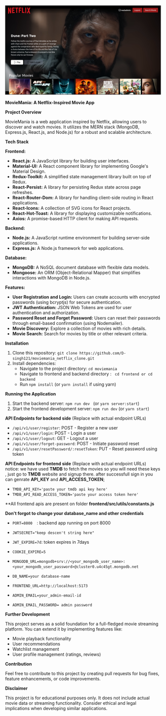 ![MovieMania-poster](/Banner.png)

**MovieMania: A Netflix-Inspired Movie App**

**Project Overview**

MovieMania is a web application inspired by Netflix, allowing users to discover and watch movies. It utilizes the MERN stack (MongoDB, Express.js, React.js, and Node.js) for a robust and scalable architecture.

**Tech Stack**

**Frontend:**

- **React.js:** A JavaScript library for building user interfaces.
- **Material-UI:** A React component library for implementing Google's Material Design.
- **Redux-Toolkit:** A simplified state management library built on top of Redux.
- **React-Persist:** A library for persisting Redux state across page refreshes.
- **React-Router-Dom:** A library for handling client-side routing in React applications.
- **React-Icons:** A collection of SVG icons for React projects.
- **React-Hot-Toast:** A library for displaying customizable notifications.
- **Axios:** A promise-based HTTP client for making API requests.

**Backend:**

- **Node.js:** A JavaScript runtime environment for building server-side applications.
- **Express.js:** A Node.js framework for web applications.

**Database:**

- **MongoDB:** A NoSQL document database with flexible data models.
- **Mongoose:** An ORM (Object-Relational Mapper) that simplifies interactions with MongoDB in Node.js.

**Features:**

- **User Registration and Login:** Users can create accounts with encrypted passwords (using bcryptjs) for secure authentication.
- **JWT Authentication:** JSON Web Tokens are used for user authentication and authorization.
- **Password Reset and Forget Password:** Users can reset their passwords through email-based confirmation (using Nodemailer).
- **Movie Discovery:** Explore a collection of movies with rich details.
- **Movie Search:** Search for movies by title or other relevant criteria.

**Installation**

1. Clone this repository: `git clone https://github.com/D-singh121/moviemania_netflix_clone.git`
2. Install dependencies:
   - Navigate to the project directory: `cd moviemania`
   - Navigate to frontend and backend directory : ` cd frontend or cd backend`
   - Run `npm install` (or `yarn install` if using yarn)

**Running the Application**

1. Start the backend server: `npm run dev ` (or `yarn server:start`)
2. Start the frontend development server: `npm run dev` (or `yarn start`)

**API Endpoints for backend side** (Replace with actual endpoint URLs)

- `/api/v1/user/register`: POST - Register a new user
- `/api/v1/user/login`: POST - Login a user
- `/api/v1/user/logout`: GET - Logout a user
- `/api/v1/user/forget-password`: POST - Initiate password reset
- `/api/v1/user/resetPassword/:resetToken`: PUT - Reset password using token

**API Endpoints for frontend side** (Replace with actual endpoint URLs)
notice: we have used **TMDB** to fetch the movies so you will need these keys , just go to **TMDB** website and signup there. after successfull sign in you can genrate **API_KEY** and **API_ACCESS_TOKEN**;

- `TMDB_API_KEY='paste your tmdb api key here'`
- `TMDB_API_READ_ACCESS_TOKEN='paste your access token here'`

**All frontend apis are present on folder **frontend/src/utils/constants.js**

**Don't forgot to change your database_name and other credentials**

- `PORT=8000  `:  backend app running on port 8000
- `JWTSECRET="keep descen't string here"`
- `JWT_EXPIRE=7d`: token expires in 7days
- `COOKIE_EXPIRE=5`

- `MONGODB_URL=mongodb+srv://<your_mongodb_user_name>:<your_mongodb_user_password>@cluster0.u4c45gt.mongodb.net`
- `DB_NAME=your database-name`
- `FRONTEND_URL=http://localhost:5173`

- `ADMIN_EMAIL=your_admin-email-id`
- `ADMIN_EMAIL_PASSWORD= admin password`

**Further Development**

This project serves as a solid foundation for a full-fledged movie streaming platform. You can extend it by implementing features like:

- Movie playback functionality
- User recommendations
- Watchlist management
- User profile management (ratings, reviews)

**Contribution**

Feel free to contribute to this project by creating pull requests for bug fixes, feature enhancements, or code improvements.

**Disclaimer**

This project is for educational purposes only. It does not include actual movie data or streaming functionality. Consider ethical and legal implications when developing similar applications.
